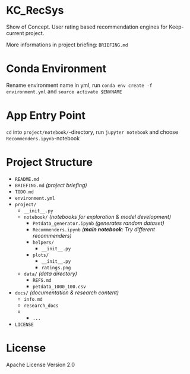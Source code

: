 # KC_RecSys
Show of Concept. User rating based recommendation engines for Keep-current project.

More informations in project briefing: `BRIEFING.md`

# Conda Environment
Rename environment name in yml, run `conda env create -f environment.yml` and `source activate $ENVNAME`

# App Entry Point
`cd` into `project/notebook/`-directory, run `jupyter notebook` and choose `Recommenders.ipynb`-notebook

# Project Structure
* `README.md`
* `BRIEFING.md` _(project briefing)_
* `TODO.md`
* `environment.yml`
* `project/`
    * `__init__.py`
    * `notebook/` _(notebooks for exploration & model development)_
        * `Petdata_generator.ipynb` _(generates random dataset)_
        * `Recommenders.ipynb` _(__main notebook__: Try different recommenders)_
        * `helpers/`
            * `__init__.py`
        * `plots/`
            * `__init__.py`
            * `ratings.png`
    * `data/` _(data directory)_
        * `REFS.md`
        * `petdata_1000_100.csv`
* `docs/` _(documentation & research content)_
    * `info.md`
    * `research_docs`
    * * `...`
* `LICENSE`

# License
Apache License Version 2.0
